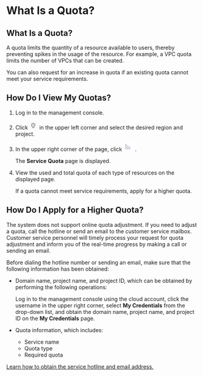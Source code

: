 # What Is a Quota?<a name="en-us_topic_01548045611"></a>

## What Is a Quota?<a name="en-us_topic_0118499026_section6321311611"></a>

A quota limits the quantity of a resource available to users, thereby preventing spikes in the usage of the resource. For example, a VPC quota limits the number of VPCs that can be created.

You can also request for an increase in quota if an existing quota cannot meet your service requirements.

## How Do I View My Quotas?<a name="en-us_topic_0118499026_section07760615438"></a>

1.  Log in to the management console.
2.  Click  ![](/vpcep/user-guide/figures/icon-region-12.png)  in the upper left corner and select the desired region and project.
3.  In the upper right corner of the page, click  ![](/vpcep/user-guide/figures/my-quota.png).

    The  **Service Quota**  page is displayed.

4.  View the used and total quota of each type of resources on the displayed page.

    If a quota cannot meet service requirements, apply for a higher quota.


## How Do I Apply for a Higher Quota?<a name="en-us_topic_0118499026_section457218466261"></a>

The system does not support online quota adjustment. If you need to adjust a quota, call the hotline or send an email to the customer service mailbox. Customer service personnel will timely process your request for quota adjustment and inform you of the real-time progress by making a call or sending an email.

Before dialing the hotline number or sending an email, make sure that the following information has been obtained:

-   Domain name, project name, and project ID, which can be obtained by performing the following operations:

    Log in to the management console using the cloud account, click the username in the upper right corner, select  **My Credentials**  from the drop-down list, and obtain the domain name, project name, and project ID on the  **My Credentials**  page.

-   Quota information, which includes:
    -   Service name
    -   Quota type
    -   Required quota


[Learn how to obtain the service hotline and email address.](https://docs.otc.t-systems.com/en-us/public/learnmore.html)

